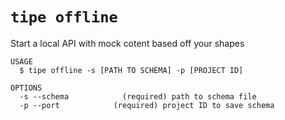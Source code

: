 # `tipe offline`

Start a local API with mock cotent based off your shapes

```
USAGE
  $ tipe offline -s [PATH TO SCHEMA] -p [PROJECT ID]

OPTIONS
  -s --schema            (required) path to schema file
  -p --port            (required) project ID to save schema
```
